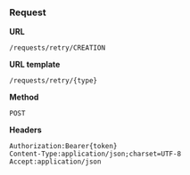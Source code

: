 ### Request

**URL**

`/requests/retry/CREATION`

**URL template**

`/requests/retry/{type}`

**Method**

`POST`

**Headers**

`Authorization:Bearer{token}`  
`Content-Type:application/json;charset=UTF-8`  
`Accept:application/json`  
